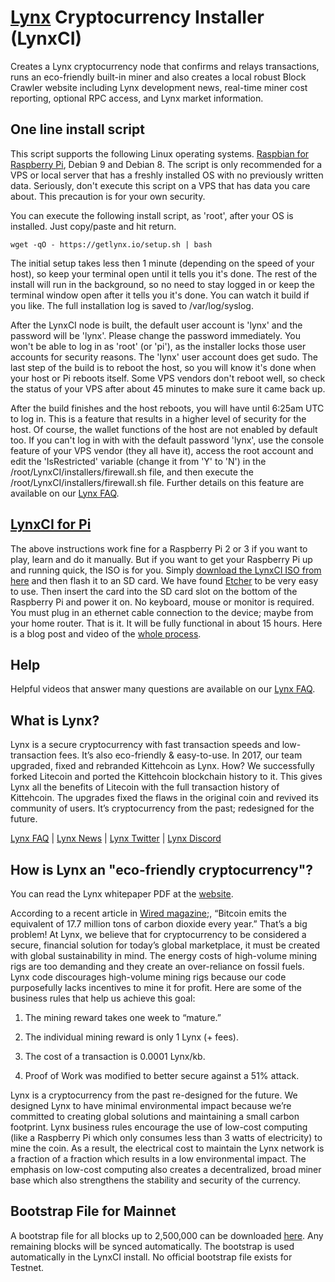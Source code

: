 # [Lynx](https://getlynx.io) Cryptocurrency Installer (LynxCI)

Creates a Lynx cryptocurrency node that confirms and relays transactions, runs an eco-friendly built-in miner and also creates a local robust Block Crawler website including Lynx development news, real-time miner cost reporting, optional RPC access, and Lynx market information.

## One line install script

This script supports the following Linux operating systems. [Raspbian for Raspberry Pi](https://www.raspberrypi.org/downloads/raspbian/), Debian 9 and Debian 8. The script is only recommended for a VPS or local server that has a freshly installed OS with no previously written data. Seriously, don't execute this script on a VPS that has data you care about. This precaution is for your own security.

You can execute the following install script, as 'root', after your OS is installed. Just copy/paste and hit return. 
```
wget -qO - https://getlynx.io/setup.sh | bash
```
The initial setup takes less then 1 minute (depending on the speed of your host), so keep your terminal open until it tells you it's done. The rest of the install will run in the background, so no need to stay logged in or keep the terminal window open after it tells you it's done. You can watch it build if you like. The full installation log is saved to /var/log/syslog.

After the LynxCI node is built, the default user account is 'lynx' and the password will be 'lynx'. Please change the password immediately. You won't be able to log in as 'root' (or 'pi'), as the installer locks those user accounts for security reasons. The 'lynx' user account does get sudo. The last step of the build is to reboot the host, so you will know it's done when your host or Pi reboots itself. Some VPS vendors don't reboot well, so check the status of your VPS after about 45 minutes to make sure it came back up. 

After the build finishes and the host reboots, you will have until 6:25am UTC to log in. This is a feature that results in a higher level of security for the host. Of course, the wallet functions of the host are not enabled by default too. If you can't log in with with the default password 'lynx', use the console feature of your VPS vendor (they all have it), access the root account and edit the 'IsRestricted' variable (change it from 'Y' to 'N') in the /root/LynxCI/installers/firewall.sh file, and then execute the /root/LynxCI/installers/firewall.sh file. Further details on this feature are available on our [Lynx FAQ](https://getlynx.io/faq/).

## [LynxCI for Pi](http://cdn.getlynx.io/LynxCI.tar.gz)

The above instructions work fine for a Raspberry Pi 2 or 3 if you want to play, learn and do it manually. But if you want to get your Raspberry Pi up and running quick, the ISO is for you. Simply [download the LynxCI ISO from here](https://getlynx.io/downloads/) and then flash it to an SD card. We have found [Etcher](https://etcher.io) to be very easy to use. Then insert the card into the SD card slot on the bottom of the Raspberry Pi and power it on. No keyboard, mouse or monitor is required. You must plug in an ethernet cable connection to the device; maybe from your home router. That is it. It will be fully functional in about 15 hours. Here is a blog post and video of the [whole process](https://getlynx.io/can-non-techies-mine-lynx-crypto/).

## Help

Helpful videos that answer many questions are available on our [Lynx FAQ](https://getlynx.io/faq/).

## What is Lynx?

Lynx is a secure cryptocurrency with fast transaction speeds and low-transaction fees. It’s also eco-friendly & easy-to-use. In 2017, our team upgraded, fixed and rebranded Kittehcoin as Lynx. How? We successfully forked Litecoin and ported the Kittehcoin blockchain history to it. This gives Lynx all the benefits of Litecoin with the full transaction history of Kittehcoin. The upgrades fixed the flaws in the original coin and revived its community of users. It’s cryptocurrency from the past; redesigned for the future.

[Lynx FAQ](https://getlynx.io/faq/) | [Lynx News](https://getlynx.io/news/) | [Lynx Twitter](https://twitter.com/GetlynxIo) | [Lynx Discord](https://discord.gg/5cM3NTF)

## How is Lynx an "eco-friendly cryptocurrency"?

You can read the Lynx whitepaper PDF at the [website](https://getlynx.io).

According to a recent article in [Wired magazine](https://www.wired.com/story/bitcoin-global-warming/);, “Bitcoin emits the equivalent of 17.7 million tons of carbon dioxide every year.” That’s a big problem! At Lynx, we believe that for cryptocurrency to be considered a secure, financial solution for today’s global marketplace, it must be created with global sustainability in mind. The energy costs of high-volume mining rigs are too demanding and they create an over-reliance on fossil fuels. Lynx code discourages high-volume mining rigs because our code purposefully lacks incentives to mine it for profit. Here are some of the business rules that help us achieve this goal:

1. The mining reward takes one week to “mature.”

2. The individual mining reward is only 1 Lynx (+ fees).

3. The cost of a transaction is 0.0001 Lynx/kb.

4. Proof of Work was modified to better secure against a 51% attack.

Lynx is a cryptocurrency from the past re-designed for the future. We designed Lynx to have minimal environmental impact because we’re committed to creating global solutions and maintaining a small carbon footprint. Lynx business rules encourage the use of low-cost computing (like a Raspberry Pi which only consumes less than 3 watts of electricity) to mine the coin. As a result, the electrical cost to maintain the Lynx network is a fraction of a fraction which results in a low environmental impact. The emphasis on low-cost computing also creates a decentralized, broad miner base which also strengthens the stability and security of the currency.

## Bootstrap File for Mainnet

A bootstrap file for all blocks up to 2,500,000 can be downloaded [here](https://github.com/getlynx/Lynx/releases/tag/v0.16.3.5). Any remaining blocks will be synced automatically. The bootstrap is used automatically in the LynxCI install. No official bootstrap file exists for Testnet.

